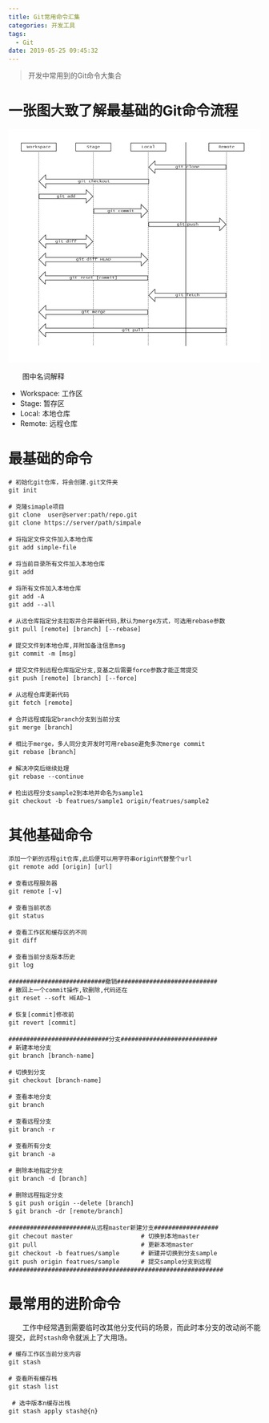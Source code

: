 ```yaml
---
title: Git常用命令汇集
categories: 开发工具
tags:
  - Git
date: 2019-05-25 09:45:32
---
```


> 开发中常用到的Git命令大集合

<!-- more -->
# 一张图大致了解最基础的Git命令流程
![Git命令](https://raw.githubusercontent.com/chung567115/chung567115.github.io/hexo-blog/blog-img/Git命令.jpg)

&emsp;&emsp;图中名词解释
- Workspace: 工作区
- Stage: 暂存区
- Local: 本地仓库
- Remote: 远程仓库

# 最基础的命令
```git
# 初始化git仓库，将会创建.git文件夹
git init

# 克隆simaple项目
git clone  user@server:path/repo.git
git clone https://server/path/simpale

# 将指定文件文件加入本地仓库
git add simple-file

# 将当前目录所有文件加入本地仓库
git add

# 将所有文件加入本地仓库
git add -A
git add --all

# 从远仓库指定分支拉取并合并最新代码,默认为merge方式，可选用rebase参数
git pull [remote] [branch] [--rebase]

# 提交文件到本地仓库,并附加备注信息msg
git commit -m [msg]

# 提交文件到远程仓库指定分支,变基之后需要force参数才能正常提交
git push [remote] [branch] [--force]

# 从远程仓库更新代码
git fetch [remote]

# 合并远程或指定branch分支到当前分支
git merge [branch]

# 相比于merge，多人同分支开发时可用rebase避免多次merge commit
git rebase [branch]

# 解决冲突后继续处理
git rebase --continue

# 检出远程分支sample2到本地并命名为sample1
git checkout -b featrues/sample1 origin/featrues/sample2
```

# 其他基础命令

```git
添加一个新的远程git仓库,此后便可以用字符串origin代替整个url
git remote add [origin] [url]

# 查看远程服务器
git remote [-v]

# 查看当前状态
git status

# 查看工作区和缓存区的不同
git diff

# 查看当前分支版本历史
git log

###########################撤销############################
# 撤回上一个commit操作,软删除,代码还在
git reset --soft HEAD~1

# 恢复[commit]修改前
git revert [commit]

############################分支###########################
# 新建本地分支
git branch [branch-name]

# 切换到分支
git checkout [branch-name]

# 查看本地分支
git branch

# 查看远程分支
git branch -r

# 查看所有分支
git branch -a

# 删除本地指定分支
git branch -d [branch]

# 删除远程指定分支
$ git push origin --delete [branch]
$ git branch -dr [remote/branch]

#######################从远程master新建分支##################
git checout master                   # 切换到本地master
git pull                             # 更新本地master
git checkout -b featrues/sample      # 新建并切换到分支sample
git push origin featrues/sample      # 提交sample分支到远程
############################################################
```

# 最常用的进阶命令
&emsp;&emsp;工作中经常遇到需要临时改其他分支代码的场景，而此时本分支的改动尚不能提交，此时`stash`命令就派上了大用场。
```git
# 缓存工作区当前分支内容
git stash

# 查看所有缓存栈
git stash list

 # 选中版本n缓存出栈
git stash apply stash@{n}
```

<!-- more -->